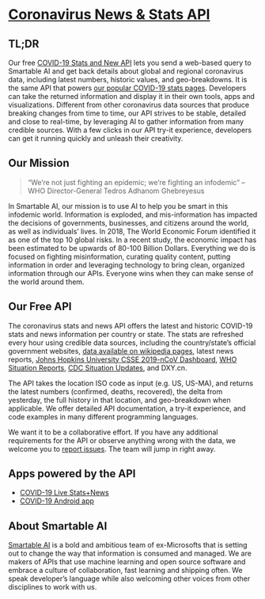 # [Coronavirus News & Stats API](https://rapidapi.com/SmartableAI/api/coronavirus-smartable)

## TL;DR

Our free [COVID-19 Stats and New API](https://rapidapi.com/SmartableAI/api/coronavirus-smartable) lets you send a web-based query to Smartable AI and get back details about global and regional coronavirus data, including latest numbers, historic values, and geo-breakdowns. It is the same API that powers [our popular COVID-19 stats pages](https://smartable.ai/apps/coronavirus/). Developers can take the returned information and display it in their own tools, apps and visualizations. Different from other coronavirus data sources that produce breaking changes from time to time, our API strives to be stable, detailed and close to real-time, by leveraging AI to gather information from many credible sources. With a few clicks in our API try-it experience, developers can get it running quickly and unleash their creativity.

## Our Mission

> “We’re not just fighting an epidemic; we’re fighting an infodemic”
>  – WHO Director-General Tedros Adhanom Ghebreyesus

In Smartable AI, our mission is to use AI to help you be smart in this infodemic world. Information is exploded, and mis-information has impacted the decisions of governments, businesses, and citizens around the world, as well as individuals’ lives. In 2018, The World Economic Forum identified it as one of the top 10 global risks. In a recent study, the economic impact has been estimated to be upwards of 80-100 Billion Dollars. Everything we do is focused on fighting misinformation, curating quality content, putting information in order and leveraging technology to bring clean, organized information through our APIs. Everyone wins when they can make sense of the world around them. 

## Our Free API

The coronavirus stats and news API offers the latest and historic COVID-19 stats and news information per country or state. The stats are refreshed every hour using credible data sources, including the country/state’s official government websites, [data available on wikipedia pages](https://en.wikipedia.org/wiki/2019%E2%80%9320_coronavirus_pandemic), latest news reports, [Johns Hopkins University CSSE 2019-nCoV Dashboard](https://systems.jhu.edu/research/public-health/ncov/), [WHO Situation Reports](https://www.who.int/emergencies/diseases/novel-coronavirus-2019/situation-reports), [CDC Situation Updates](https://www.cdc.gov/coronavirus/2019-ncov/index.html), and DXY.cn.

The API takes the location ISO code as input (e.g. US, US-MA), and returns the latest numbers (confirmed, deaths, recovered), the delta from yesterday, the full history in that location, and geo-breakdown when applicable.  We offer detailed API documentation, a try-it experience, and code examples in many different programming languages.

We want it to be a collaborative effort.  If you have any additional requirements for the API or observe anything wrong with the data, we welcome you to [report issues](https://github.com/SmartableAI/developer-program/issues).  The team will jump in right away.

## Apps powered by the API

- [COVID-19 Live Stats+News](https://smartable.ai/apps/coronavirus/)
- [COVID-19 Android app](https://smartable.ai/apps/coronavirus/android)

## About Smartable AI

[Smartable AI](https://smartable.ai) is a bold and ambitious team of ex-Microsofts that is setting out to change the way that information is consumed and managed. We are makers of APIs that use machine learning and open source software  and embrace a culture of collaboration, fast learning and shipping often. We speak developer’s language while also welcoming other voices from other disciplines to work with us. 

